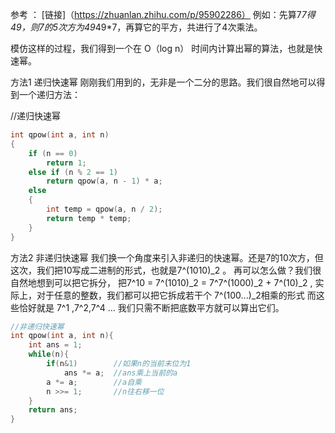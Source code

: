 参考 ： [链接]（https://zhuanlan.zhihu.com/p/95902286）
例如：先算7*7得49，则7的5次方为49*49*7，再算它的平方，共进行了4次乘法。

模仿这样的过程，我们得到一个在 O（log n）
 时间内计算出幂的算法，也就是快速幂。

 方法1
 递归快速幂
刚刚我们用到的，无非是一个二分的思路。我们很自然地可以得到一个递归方法：

//递归快速幂
```cpp
int qpow(int a, int n)
{
    if (n == 0)
        return 1;
    else if (n % 2 == 1)
        return qpow(a, n - 1) * a;
    else
    {
        int temp = qpow(a, n / 2);
        return temp * temp;
    }
}
```
 方法2
非递归快速幂
我们换一个角度来引入非递归的快速幂。还是7的10次方，但这次，我们把10写成二进制的形式，也就是7^(1010)_2  。
 再可以怎么做？我们很自然地想到可以把它拆分，
 把7^10 = 7^(1010)_2 = 7^7^(1000)_2 + 7^(10)_2 ,
 实际上，对于任意的整数，我们都可以把它拆成若干个 7^(100...)_2相乘的形式
 而这些恰好就是 7^1 ,7^2,7^4 ...
我们只需不断把底数平方就可以算出它们。
```cpp
//非递归快速幂
int qpow(int a, int n){
    int ans = 1;
    while(n){
        if(n&1)        //如果n的当前末位为1
            ans *= a;  //ans乘上当前的a
        a *= a;        //a自乘
        n >>= 1;       //n往右移一位
    }
    return ans;
}
```
